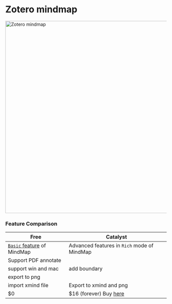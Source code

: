# Zotero mindmap


<img width="800" height="600" alt="Zotero mindmap" src="https://github.com/user-attachments/assets/b9b6dcc3-c969-4995-9906-f3bd2f341043" />


### Feature Comparison

| Free                                     | Catalyst                                           |
| ---------------------------------------- | -------------------------------------------------- |
|  [`Basic` feature](https://www.MarkMind.net) of MindMap                 | Advanced features in `Rich` mode of MindMap        |
| Support PDF annotate  |                                        |  add summary                 |
|       support win and mac                          | add boundary                                |
|        export to png              |                              | add relate link and callout    |
|  import xmind file                              | Export to xmind and png                         |
|  $0                                      | $16 (forever) Buy [here](https://www.MarkMind.net) |
